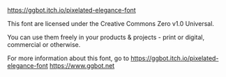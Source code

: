 https://ggbot.itch.io/pixelated-elegance-font

This font are licensed under the Creative Commons Zero v1.0 Universal.

You can use them freely in your products & projects - print or digital, commercial or otherwise.

For more information about this font, go to
https://ggbot.itch.io/pixelated-elegance-font
https://www.ggbot.net
